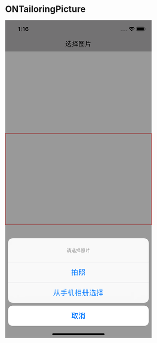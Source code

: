 # ONTailoringPicture

![image](https://github.com/MrJalen/ONTailoringPicture/raw/master/ONTailoringPicture/ONTailoringPicture/12.png)
